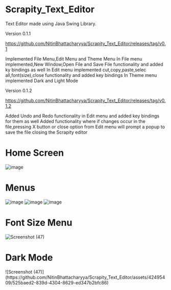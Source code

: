 # Scrapity_Text_Editor
Text Editor made using Java Swing Library. 

Version 0.1.1

https://github.com/NitinBhattacharyya/Scrapity_Text_Editor/releases/tag/v0.1

Implemented File Menu,Edit Menu and Theme Menu
In File menu implemented,New Window,Open File and Save File functionality and added ky bindings as well
In Edit menu implemented cut,copy,paste,selec all,font(size),close functionality and added key bindings
In Theme menu implemented Dark and Light Mode

Version 0.1.2

https://github.com/NitinBhattacharyya/Scrapity_Text_Editor/releases/tag/v0.1.2

Added Undo and Redo functionality in Edit menu and added key bindings for them as well
Added functionality where if changes occur in the file,pressing X button or close option from Edit menu will 
prompt a popup to save the file closing the Scrapity editor

<h1>Home Screen</h1>

![image](https://github.com/NitinBhattacharyya/Scrapity_Text_Editor/assets/42495409/46fdde5e-190a-4259-963d-80c053ab8ba6)

<h1>Menus</h1>

![image](https://github.com/NitinBhattacharyya/Scrapity_Text_Editor/assets/42495409/12326a12-ed8c-4b90-ac8c-a816485193f8)
![image](https://github.com/NitinBhattacharyya/Scrapity_Text_Editor/assets/42495409/4098320a-a870-49c8-a361-ebc408705b0e)
![image](https://github.com/NitinBhattacharyya/Scrapity_Text_Editor/assets/42495409/26976c96-0925-4908-b546-dc318b0ff187)

<h1>Font Size Menu</h1>

![Screenshot (47)](https://github.com/NitinBhattacharyya/Scrapity_Text_Editor/assets/42495409/92d3a540-0651-48f9-9e5c-2591e96e82de)

<h1>Dark Mode</h1>
![Screenshot (47)](https://github.com/NitinBhattacharyya/Scrapity_Text_Editor/assets/42495409/525baed2-839d-4304-8629-ed347b2bfc86)








